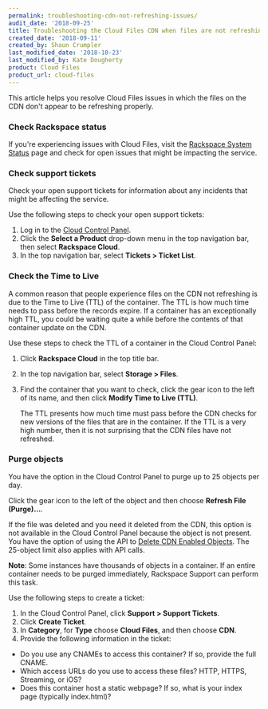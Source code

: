 ```yaml
---
permalink: troubleshooting-cdn-not-refreshing-issues/
audit_date: '2018-09-25'
title: Troubleshooting the Cloud Files CDN when files are not refreshing
created_date: '2018-09-11'
created_by: Shaun Crumpler
last_modified_date: '2018-10-23'
last_modified_by: Kate Dougherty
product: Cloud Files
product_url: cloud-files
---
```


This article helps you resolve Cloud Files issues in which the files on the
CDN don't appear to be refreshing properly.

### Check Rackspace status

If you're experiencing issues with Cloud Files, visit the [Rackspace System
Status](https://rackspace.service-now.com/system_status/) page and check for
open issues that might be impacting the service.

### Check support tickets

Check your open support tickets for information about any incidents that might
be affecting the service.

Use the following steps to check your open support tickets:

1. Log in to the [Cloud Control Panel](https://login.rackspace.com/).
2. Click the **Select a Product** drop-down menu in the top navigation bar,
   then select **Rackspace Cloud**.
3. In the top navigation bar, select **Tickets > Ticket List**.

### Check the Time to Live

A common reason that people experience files on the CDN not refreshing is due
to the Time to Live (TTL) of the container. The TTL is how much time needs to
pass before the records expire. If a container has an exceptionally high TTL,
you could be waiting quite a while before the contents of that container
update on the CDN.

Use these steps to check the TTL of a container in the Cloud Control Panel:

1. Click **Rackspace Cloud** in the top title bar.

2. In the top navigation bar, select **Storage > Files**.

3. Find the container that you want to check, click the gear icon to the left
   of its name, and then click **Modify Time to Live (TTL)**.

    The TTL presents how much time must pass before the CDN checks for new
    versions of the files that are in the container. If the TTL is a very high
    number, then it is not surprising that the CDN files have not refreshed.

### Purge objects

You have the option in the Cloud Control Panel to purge up to 25 objects per
day.

Click the gear icon to the left of the object and then choose **Refresh File
(Purge)…**.

If the file was deleted and you need it deleted from the CDN, this option is
not available in the Cloud Control Panel because the object is not present.
You have the option of using the API to [Delete CDN Enabled
Objects](https://developer.rackspace.com/docs/cloud-files/v1/cdn-api-reference/cdn-object-services-operations/#delete-cdn-enabled-object). The 25-object
limit also applies with API calls.

**Note**: Some instances have thousands of objects in a container. If an
entire container needs to be purged immediately, Rackspace Support can perform
this task.

Use the following steps to create a ticket:

1. In the Cloud Control Panel, click **Support > Support Tickets**.
2. Click **Create Ticket**.
3. In **Category**, for **Type** choose **Cloud Files**, and then choose
   **CDN**.
4. Provide the following information in the ticket:
  * Do you use any CNAMEs to access this container?  If so, provide the full CNAME.
  * Which access URLs do you use to access these files? HTTP, HTTPS, Streaming, or iOS?
  * Does this container host a static webpage?  If so, what is your index page (typically index.html)?
